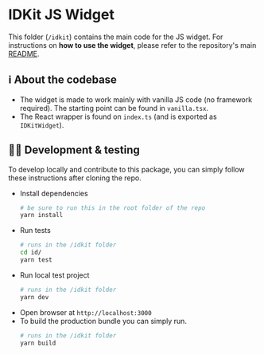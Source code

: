 # IDKit JS Widget

This folder (`/idkit`) contains the main code for the JS widget. For instructions on **how to use the widget**, please refer to the repository's main [README](/README.md).

## ℹ️ About the codebase

- The widget is made to work mainly with vanilla JS code (no framework required). The starting point can be found in `vanilla.tsx`.
- The React wrapper is found on `index.ts` (and is exported as `IDKitWidget`).

## 🧑‍💻 Development & testing

To develop locally and contribute to this package, you can simply follow these instructions after cloning the repo.

- Install dependencies
  ```bash
  # be sure to run this in the root folder of the repo
  yarn install
  ```
- Run tests
  ```bash
  # runs in the /idkit folder
  cd id/
  yarn test
  ```
- Run local test project
  ```bash
  # runs in the /idkit folder
  yarn dev
  ```
- Open browser at `http://localhost:3000`
- To build the production bundle you can simply run.
  ```bash
  # runs in the /idkit folder
  yarn build
  ```
